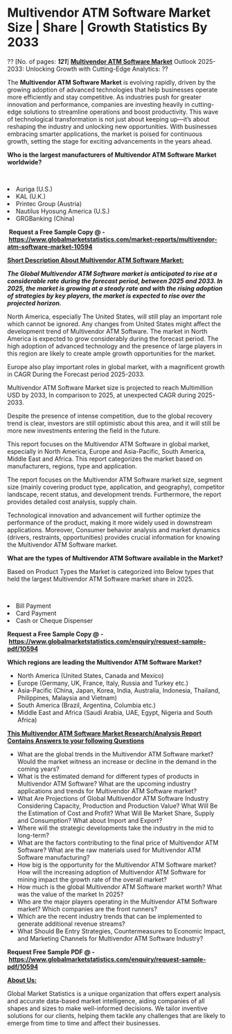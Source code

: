<H1>Multivendor ATM Software Market Size | Share | Growth Statistics By 2033</H1><p>?? [No. of pages:&nbsp;<strong><em>121</em></strong>]&nbsp;<strong><a href="https://www.globalmarketstatistics.com/market-reports/multivendor-atm-software-market-10594">Multivendor ATM Software&nbsp;Market</a></strong>&nbsp;Outlook 2025-2033: Unlocking Growth with Cutting-Edge Analytics: ??</p><p>The <strong>Multivendor ATM Software Market</strong> is evolving rapidly, driven by the growing adoption of advanced technologies that help businesses operate more efficiently and stay competitive. As industries push for greater innovation and performance, companies are investing heavily in cutting-edge solutions to streamline operations and boost productivity. This wave of technological transformation is not just about keeping up&mdash;it&rsquo;s about reshaping the industry and unlocking new opportunities. With businesses embracing smarter applications, the market is poised for continuous growth, setting the stage for exciting advancements in the years ahead.</p><p><strong>Who is the largest manufacturers of Multivendor ATM Software Market worldwide?</strong></p><p>&nbsp;<li>Auriga (U.S.)<li>KAL (U.K.)<li>Printec Group (Austria)<li>Nautilus Hyosung America (U.S.)<li>GRGBanking (China)</p><p>&nbsp;<strong>Request a Free Sample Copy @ -&nbsp;<a href="https://www.globalmarketstatistics.com/market-reports/multivendor-atm-software-market-10594">https://www.globalmarketstatistics.com/market-reports/multivendor-atm-software-market-10594</a></strong></p><p><strong><u>Short Description About Multivendor ATM Software Market:</u></strong></p><p><strong><em>The Global Multivendor ATM Software market is anticipated to rise at a considerable rate during the forecast period, between 2025 and 2033. In 2025, the market is growing at a steady rate and with the rising adoption of strategies by key players, the market is expected to rise over the projected horizon.</em></strong></p><p>North America, especially The United States, will still play an important role which cannot be ignored. Any changes from United States might affect the development trend of Multivendor ATM Software. The market in North America is expected to grow considerably during the forecast period. The high adoption of advanced technology and the presence of large players in this region are likely to create ample growth opportunities for the market.</p><p>Europe also play important roles in global market, with a magnificent growth in CAGR During the Forecast period 2025-2033.</p><p>Multivendor ATM Software Market size is projected to reach Multimillion USD by 2033, In comparison to 2025, at unexpected CAGR during 2025-2033.</p><p>Despite the presence of intense competition, due to the global recovery trend is clear, investors are still optimistic about this area, and it will still be more new investments entering the field in the future.</p><p>This report focuses on the Multivendor ATM Software in global market, especially in North America, Europe and Asia-Pacific, South America, Middle East and Africa. This report categorizes the market based on manufacturers, regions, type and application.</p><p>The report focuses on the Multivendor ATM Software market size, segment size (mainly covering product type, application, and geography), competitor landscape, recent status, and development trends. Furthermore, the report provides detailed cost analysis, supply chain.</p><p>Technological innovation and advancement will further optimize the performance of the product, making it more widely used in downstream applications. Moreover, Consumer behavior analysis and market dynamics (drivers, restraints, opportunities) provides crucial information for knowing the Multivendor ATM Software market.</p><p><strong>What are the types of Multivendor ATM Software available in the Market?</strong></p><p>Based on Product Types the Market is categorized into Below types that held the largest Multivendor ATM Software market share in 2025.</p><p>&nbsp;<li>Bill Payment<li> Card Payment<li> Cash or Cheque Dispenser&nbsp;</p><p><strong>Request a Free Sample Copy @ -&nbsp;<a href="https://www.globalmarketstatistics.com/enquiry/request-sample-pdf/10594">https://www.globalmarketstatistics.com/enquiry/request-sample-pdf/10594</a></strong></p><p><strong>Which regions are leading the Multivendor ATM Software Market?</strong></p><ul><li>North America (United States, Canada and Mexico)</li><li>Europe (Germany, UK, France, Italy, Russia and Turkey etc.)</li><li>Asia-Pacific (China, Japan, Korea, India, Australia, Indonesia, Thailand, Philippines, Malaysia and Vietnam)</li><li>South America (Brazil, Argentina, Columbia etc.)</li><li>Middle East and Africa (Saudi Arabia, UAE, Egypt, Nigeria and South Africa)</li></ul><p><strong><u>This Multivendor ATM Software Market Research/Analysis Report Contains Answers to your following Questions</u></strong></p><ul><li>What are the global trends in the Multivendor ATM Software market? Would the market witness an increase or decline in the demand in the coming years?</li><li>What is the estimated demand for different types of products in Multivendor ATM Software? What are the upcoming industry applications and trends for Multivendor ATM Software market?</li><li>What Are Projections of Global Multivendor ATM Software Industry Considering Capacity, Production and Production Value? What Will Be the Estimation of Cost and Profit? What Will Be Market Share, Supply and Consumption? What about Import and Export?</li><li>Where will the strategic developments take the industry in the mid to long-term?</li><li>What are the factors contributing to the final price of Multivendor ATM Software? What are the raw materials used for Multivendor ATM Software manufacturing?</li><li>How big is the opportunity for the Multivendor ATM Software market? How will the increasing adoption of Multivendor ATM Software for mining impact the growth rate of the overall market?</li><li>How much is the global Multivendor ATM Software market worth? What was the value of the market In 2025?</li><li>Who are the major players operating in the Multivendor ATM Software market? Which companies are the front runners?</li><li>Which are the recent industry trends that can be implemented to generate additional revenue streams?</li><li>What Should Be Entry Strategies, Countermeasures to Economic Impact, and Marketing Channels for Multivendor ATM Software Industry?</li></ul><p><strong>Request Free Sample PDF @ -&nbsp;<a href="https://www.globalmarketstatistics.com/enquiry/request-sample-pdf/10594">https://www.globalmarketstatistics.com/enquiry/request-sample-pdf/10594</a></strong></p><p><strong><u>About Us:</u></strong></p><p>Global Market Statistics&nbsp;is a unique organization that offers expert analysis and accurate data-based market intelligence, aiding companies of all shapes and sizes to make well-informed decisions. We tailor inventive solutions for our clients, helping them tackle any challenges that are likely to emerge from time to time and affect their businesses.</p>
